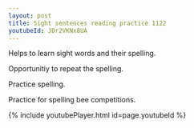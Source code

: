```yaml
---
layout: post
title: Sight sentences reading practice 1122
youtubeId: JDr2VKNx8UA
---
```

 
 
Helps to learn sight words and their spelling.

Opportunitiy to repeat the spelling. 

Practice spelling. 
 
Practice for spelling bee competitions. 
 
{% include youtubePlayer.html id=page.youtubeId %}
 
 
